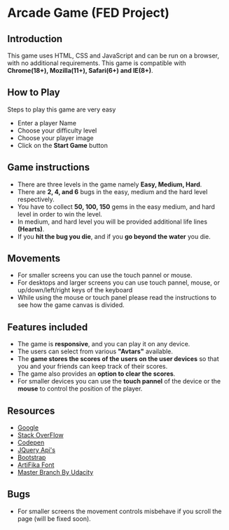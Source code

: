 # Arcade Game (FED Project)
## Introduction
This game uses HTML, CSS and JavaScript and can be run on a browser, with no additional requirements. This game is compatible with **__Chrome(18+), Mozilla(11+), Safari(6+) and IE(8+)__**.

## How to Play
Steps to play this game are very easy
* Enter a player Name
* Choose your difficulty level
* Choose your player image
* Click on the __Start Game__ button

## Game instructions
* There are three levels in the game namely **Easy, Medium, Hard**.
* There are **2, 4, and 6** bugs in the easy, medium and the hard level respectively.
* You have to collect **50, 100, 150** gems in the easy medium, and hard level in order to win the level.
* In medium, and hard level you will be provided additional life lines **(Hearts)**.
* If you **hit the bug you die**, and if you **go beyond the water** you die.

## Movements
* For smaller screens you can use the touch pannel or mouse.
* For desktops and larger screens you can use touch pannel, mouse, or up/down/left/right keys of the keyboard
* While using the mouse or touch panel please read the instructions to see how the game canvas is divided.

## Features included
* The game is **responsive**, and you can play it on any device.
* The users can select from various **"Avtars"** available.
* The **game stores the scores of the users on the user devices** so that you and your friends can keep track of their scores.
* The game also provides an **option to clear the scores**.
* For smaller devices you can use the **touch pannel** of the device or the **mouse** to control the position of the player.

## Resources
* [Google](https://www.google.co.in)
* [Stack OverFlow](https://stackoverflow.com)
* [Codepen](https://codepen.io/)
* [JQuery Api's](http://api.jquery.com/)
* [Bootstrap](https://getbootstrap.com/javascript/)
* [ArtiFika Font](https://fonts.googleapis.com/css?family=Artifika)
* [Master Branch By Udacity](https://github.com/udacity/frontend-nanodegree-arcade-game)

## Bugs
* For smaller screens the movement controls misbehave if you scroll the page (will be fixed soon).
